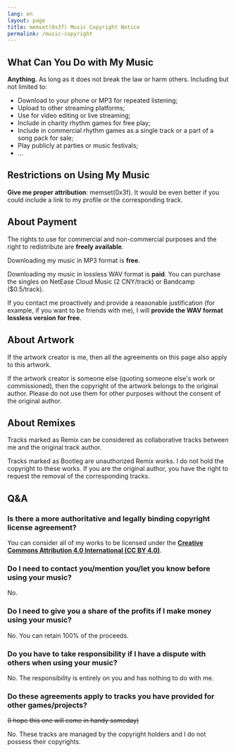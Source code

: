 ```yaml
---
lang: en
layout: page
title: memset(0x3f) Music Copyright Notice
permalink: /music-copyright
---
```


## What Can You Do with My Music

**Anything.** As long as it does not break the law or harm others. Including but not limited to:

- Download to your phone or MP3 for repeated listening;
- Upload to other streaming platforms;
- Use for video editing or live streaming;
- Include in charity rhythm games for free play;
- Include in commercial rhythm games as a single track or a part of a song pack for sale;
- Play publicly at parties or music festivals;
- ...

## Restrictions on Using My Music

**Give me proper attribution**: memset(0x3f). It would be even better if you could include a link to my profile or the corresponding track.

## About Payment

The rights to use for commercial and non-commercial purposes and the right to redistribute are **freely available**.

Downloading my music in MP3 format is **free**.

Downloading my music in lossless WAV format is **paid**. You can purchase the singles on NetEase Cloud Music (2 CNY/track) or Bandcamp ($0.5/track).

If you contact me proactively and provide a reasonable justification (for example, if you want to be friends with me), I will **provide the WAV format lossless version for free**.

## About Artwork

If the artwork creator is me, then all the agreements on this page also apply to this artwork.

If the artwork creator is someone else (quoting someone else's work or commissioned), then the copyright of the artwork belongs to the original author. Please do not use them for other purposes without the consent of the original author.

## About Remixes

Tracks marked as Remix can be considered as collaborative tracks between me and the original track author.

Tracks marked as Bootleg are unauthorized Remix works. I do not hold the copyright to these works. If you are the original author, you have the right to request the removal of the corresponding tracks.

## Q&A

### Is there a more authoritative and legally binding copyright license agreement?

You can consider all of my works to be licensed under the [**Creative Commons Attribution 4.0 International (CC BY 4.0)**](https://creativecommons.org/licenses/by/4.0/legalcode.en).

### Do I need to contact you/mention you/let you know before using your music?

No.

### Do I need to give you a share of the profits if I make money using your music?

No. You can retain 100% of the proceeds.

### Do you have to take responsibility if I have a dispute with others when using your music?

No. The responsibility is entirely on you and has nothing to do with me.

### Do these agreements apply to tracks you have provided for other games/projects?

~~(I hope this one will come in handy someday)~~

No. These tracks are managed by the copyright holders and I do not possess their copyrights.
